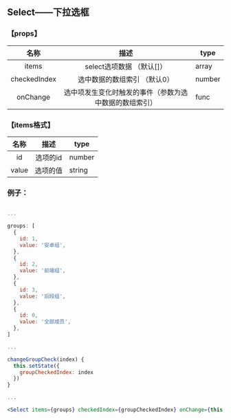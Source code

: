 ## Select——下拉选框


### 【props】

|  名称  |            描述            | type    |
|:------:|:--------------------------:|---------|
|  items |          select选项数据   （默认[]）      | array  |
| checkedIndex |       选中数据的数组索引 （默认0）          | number  |
|   onChange  |    选中项发生变化时触发的事件（参数为选中数据的数组索引）   | func  |

### 【items格式】

|  名称  |            描述            | type    |
|:------:|:--------------------------:|---------|
|  id |          选项的id     | number  |
| value |       选项的值          | string  |

### 例子：

```jsx

...

groups: [
  {
    id: 1,
    value: '安卓组',
  },
  {
    id: 2,
    value: '前端组',
  },
  {
    id: 3,
    value: '后段组',
  },
  {
    id: 0,
    value: '全部成员',
  },
]

...

changeGroupCheck(index) {
  this.setState({
    groupCheckedIndex: index
  })
}

...

<Select items={groups} checkedIndex={groupCheckedIndex} onChange={this.changeGroupCheck} />

```

